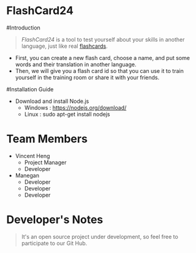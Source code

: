 FlashCard24
=====================

#Introduction

> *FlashCard24* is a tool to test yourself about your skills in another language, just like real <a href="http://en.wikipedia.org/wiki/Flashcard">flashcards</a>.

* First, you can create a new flash card, choose a name, and put some words and their translation in another language.
* Then, we will give you a flash card id so that you can use it to train yourself in the training room or share it with your friends. 

#Installation Guide

* Download and install Node.js
	* Windows : https://nodejs.org/download/
	* Linux : sudo apt-get install nodejs
	
	
# Team Members

* Vincent Heng
    * Project Manager
    * Developer
* Manegan
	* Developer
	* Developer
	* Developer
	
# Developer's Notes

> It's an open source project under development, so feel free to participate to our Git Hub.